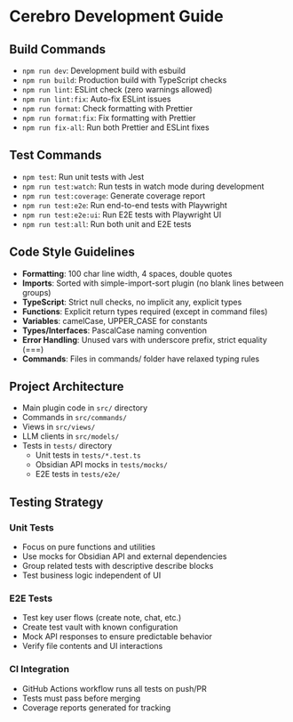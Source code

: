 # Cerebro Development Guide

## Build Commands

- `npm run dev`: Development build with esbuild
- `npm run build`: Production build with TypeScript checks
- `npm run lint`: ESLint check (zero warnings allowed)
- `npm run lint:fix`: Auto-fix ESLint issues
- `npm run format`: Check formatting with Prettier
- `npm run format:fix`: Fix formatting with Prettier
- `npm run fix-all`: Run both Prettier and ESLint fixes

## Test Commands

- `npm test`: Run unit tests with Jest
- `npm run test:watch`: Run tests in watch mode during development
- `npm run test:coverage`: Generate coverage report
- `npm run test:e2e`: Run end-to-end tests with Playwright
- `npm run test:e2e:ui`: Run E2E tests with Playwright UI
- `npm run test:all`: Run both unit and E2E tests

## Code Style Guidelines

- **Formatting**: 100 char line width, 4 spaces, double quotes
- **Imports**: Sorted with simple-import-sort plugin (no blank lines between groups)
- **TypeScript**: Strict null checks, no implicit any, explicit types
- **Functions**: Explicit return types required (except in command files)
- **Variables**: camelCase, UPPER_CASE for constants
- **Types/Interfaces**: PascalCase naming convention
- **Error Handling**: Unused vars with underscore prefix, strict equality (===)
- **Commands**: Files in commands/ folder have relaxed typing rules

## Project Architecture

- Main plugin code in `src/` directory
- Commands in `src/commands/`
- Views in `src/views/`
- LLM clients in `src/models/`
- Tests in `tests/` directory
    - Unit tests in `tests/*.test.ts`
    - Obsidian API mocks in `tests/mocks/`
    - E2E tests in `tests/e2e/`

## Testing Strategy

### Unit Tests

- Focus on pure functions and utilities
- Use mocks for Obsidian API and external dependencies
- Group related tests with descriptive describe blocks
- Test business logic independent of UI

### E2E Tests

- Test key user flows (create note, chat, etc.)
- Create test vault with known configuration
- Mock API responses to ensure predictable behavior
- Verify file contents and UI interactions

### CI Integration

- GitHub Actions workflow runs all tests on push/PR
- Tests must pass before merging
- Coverage reports generated for tracking
